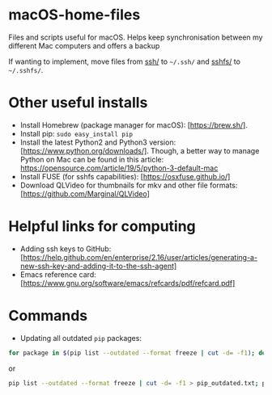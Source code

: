 # macOS-home-files
Files and scripts useful for macOS. Helps keep synchronisation between my different Mac computers and offers a backup

If wanting to implement, move files from [ssh/](ssh/) to `~/.ssh/` and [sshfs/](sshfs/) to `~/.sshfs/`.


# Other useful installs

- Install Homebrew (package manager for macOS): [https://brew.sh/].
- Install pip: `sudo easy_install pip`
- Install the latest Python2 and Python3 version: [https://www.python.org/downloads/]. Though, a better way to manage Python on Mac can be found in this article: https://opensource.com/article/19/5/python-3-default-mac
- Install FUSE (for sshfs capabilities): [https://osxfuse.github.io/]
- Download QLVideo for thumbnails for mkv and other file formats: [https://github.com/Marginal/QLVideo]


# Helpful links for computing

- Adding ssh keys to GitHub: [https://help.github.com/en/enterprise/2.16/user/articles/generating-a-new-ssh-key-and-adding-it-to-the-ssh-agent]
- Emacs reference card: [https://www.gnu.org/software/emacs/refcards/pdf/refcard.pdf]


# Commands

- Updating all outdated `pip` packages:
```bash
for package in $(pip list --outdated --format freeze | cut -d= -f1); do pip install --upgrade --user $package; done
```

or

```bash
pip list --outdated --format freeze | cut -d= -f1 > pip_outdated.txt; pip install --upgrade --user -r pip_outdated.txt; rm pip_outdated.txt
```